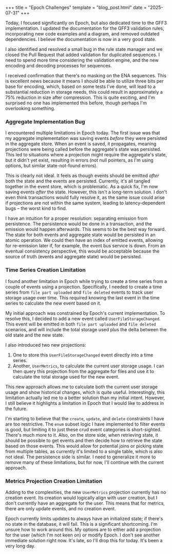 +++
title = "Epoch Challenges"
template = "blog_post.html"
date = "2025-07-31"
+++

Today, I focused significantly on Epoch, but also dedicated time to the GFF3 implementation. I updated the documentation for the GFF3 validation rules, incorporating new code examples and a diagram, and removed outdated dependencies. I believe the documentation is now in a very good state.

I also identified and resolved a small bug in the rule state manager and we closed the Pull Request that added validation for duplicated sequences. I need to spend more time considering the validation engine, and the new encoding and decoding processes for sequences.

I received confirmation that there's no masking on the ENA sequences. This is excellent news because it means I should be able to utilize three bits per base for encoding, which, based on some tests I've done, will lead to a substantial reduction in storage needs, this could result in approximately a 75% reduction in size after compression. This is quite exciting, and I'm surprised no one has implemented this before, though perhaps I'm overlooking something.


### Aggregate Implementation Bug

I encountered multiple limitations in Epoch today. The first issue was that my aggregate implementation was saving events *before* they were persisted in the aggregate store. When an event is saved, it propagates, meaning projections were being called before the aggregate's state was persisted. This led to situations where a projection might require the aggregate's state, but it didn't yet exist, resulting in errors (not null pointers, as I'm using options, but similar state-not-found errors).

This is clearly not ideal. It feels as though events should be emitted *after* both the state and the events are persisted. Currently, it's all tangled together in the event store, which is problematic. As a quick fix, I'm now saving events *after* the state. However, this isn't a long-term solution. I don't even think transactions would fully resolve it, as the same issue could arise if projections are not within the same system, leading to latency-dependent bugs – the worst kind to find.

I have an intuition for a proper resolution: separating emission from persistence. The persistence would be done in a transaction, and the emission would happen afterwards. This seems to be the best way forward. The state for both events and aggregate state would be persisted in an atomic operation. We could then have an index of emitted events, allowing for re-emission later if, for example, the event bus service is down. From an eventual consistency perspective, this would be acceptable because the source of truth (events and aggregate state) would be persisted.

### Time Series Creation Limitation

I found another limitation in Epoch while trying to create a time series from a couple of events using a projection. Specifically, I needed to create a time series from `file part uploaded` and `file deleted` events to track user storage usage over time. This required knowing the last event in the time series to calculate the new event based on it.

My initial approach was constrained by Epoch's current implementation. To resolve this, I decided to add a new event called `UserFileStorageChanged`. This event will be emitted in both `file part uploaded` and `file deleted` scenarios, and will include the total storage used plus the delta between the old state and the new state.

I also introduced two new projections:

1.  One to store this `UserFileStorageChanged` event directly into a time series.
2.  Another, `UserMetrics`, to calculate the current user storage usage. I can then query this projection from the aggregate for files and use it to calculate the total storage used for the new event.

This new approach allows me to calculate both the current user storage usage and show historical changes, which is quite useful. Interestingly, this limitation actually led me to a better solution than my initial intent. However, I still believe it highlights a limitation in Epoch that I would like to address in the future.

I'm starting to believe that the `create`, `update`, and `delete` constraints I have are too restrictive. The `enum` subset logic I have implemented to filter events is good, but limiting it to just these crud event categories is short-sighted. There's much more to it. Also, on the store side, when retrieving state, it should be possible to get events and then decide how to retrieve the state based on those events. This would allow for potential joins or picking state from multiple tables, as currently it's limited to a single table, which is also not ideal. The persistence side is similar. I need to generalize it more to remove many of these limitations, but for now, I'll continue with the current approach.

### Metrics Projection Creation Limitation

Adding to the complexities, the new `UserMetrics` projection currently has no creation event. Its creation would logically align with user creation, but I don't currently have an aggregate for the user. This means that for metrics, there are only update events, and no creation event.

Epoch currently limits updates to always have an initialized state; if there's no state in the database, it will fail. This is a significant shortcoming. I'm unsure how to work around this. My options are to either add a projection for the user (which I'm not keen on) or modify Epoch. I don't see another immediate solution right now. It's late, so I'll drop this for today. It's been a very long day.

